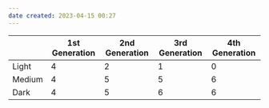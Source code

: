 ```yaml
---
date created: 2023-04-15 00:27
---
```


|        | 1st Generation | 2nd Generation | 3rd Generation | 4th Generation |
| ------ | -------------- | -------------- | -------------- | -------------- |
| Light  | 4              | 2              | 1              | 0              |
| Medium | 4              | 5              | 5              | 6              |
| Dark   | 4              | 5              | 6              | 6              |
